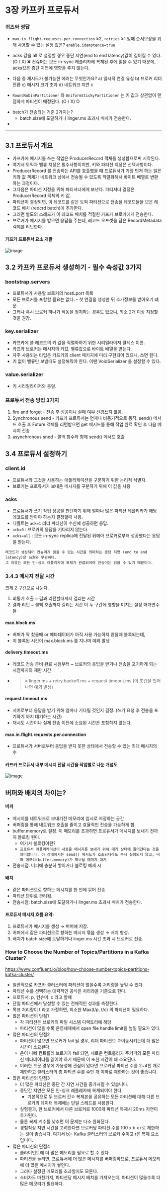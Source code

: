 # 3장 카프카 프로듀서

### 퀴즈와 정답
- `max.in.flight.requests.per.connection` ≥2, `retries` ≥1 일때 순서보장을 위해 사용할 수 있는 설정 값은?
    `enable.idemptence=true`
- acks 값을 all 로 설정할 경우 종단 지연(end to end latency)값이 길어질 수 있다. (O / X)
    ❌ 컨슈머는 모든 in-sync 레플리카에 복제된 후에 읽을 수 있기 때문에, acks값은 종단 지연에 영향을 주지 않는다.
    
- 다음 중 재시도가 불가능한 에러는 무엇인가요?
a) 일시적 연결 유실
b) 브로커 리더 전환
c) 메시지 크기 초과
d) 네트워크 지연
    c
- `RoundRobinPartitioner` 와 `UniformStickyPartitioner` 는 키 값과 상관없이 랜덤하게 파티션이 배정된다. (O / X)
    O

 * batch가 전송되는 기준 2가지는?
   * batch.size에 도달하거나 linger.ms 초과시 배치가 전송한다.
 *  
---

## 3.1 프로듀서 개요
 * 카프카에 메시지를 쓰는 작업은 ProducerRecord 객체를 생성함으로써 시작된다.
 * 여기서 토픽과 밸류 지정은 필수사항이지만, 키와 파티션 지정은 선택사항이다.
 * ProducerRecord 를 전송하는 API를 호출했을 때 프로듀서가 가장 먼저 하는 일은 키와 값 객체가 네트워크 상에서 전송될 수 있도록 직렬화해서 바이트 배열로 변환하는 과정이다.
 * 그다음은 파티션 지정을 위해 파티셔너에게 보낸다. 파티셔너 결정은 ProducerRecord 객체의 키 값.
 * 파티션이 결정되면, 이 레코드를 같은 토픽 파티션으로 전송될 레코드들을 모은 레코드 배치 (reocrd batch)에 추가한다.
 * 그러면 별도의 스레드가 이 레코드 배치를 적절한 카프카 브로커에게 전송한다.
 * 브로커가 메시지를 받으면 응답을 주는데, 레코드 오프셋을 담은 RecordMetadata 객체를 리턴한다.


#### 카프카 프로듀서 요소 개괄
![image](https://github.com/user-attachments/assets/fa4da5b3-e31a-47e4-807e-3a289cdcd7be)


## 3.2 카프카 프로듀서 생성하기 - 필수 속성값 3가지
### bootstrap.servers
 * 프로듀서가 사용할 브로커의 hostLport 목록
 * 모든 브로커를 포함할 필요는 없다. - 첫 연결을 생성한 뒤 추가정보를 받아오기 떄문.
 * 그러나 혹시 브로커 하나가 작동을 정지하는 경우도 있으니, 최소 2개 이상 지정할 것을 권장.

### key.serializer
 * 카프카에 쓸 레코드의 키 값을 직렬화하기 위한 시리얼라이저 클레스 이름.
 * 카프카 브로커는 메시지의 키값, 밸류값으로 바이트 배열을 받는다.
 * 자주 사용되는 타입은 카프카의 client 패키지에 미리 구현되어 있으니, 쓰면 된다.
 * 키 없이 밸류만 보낼때도 설정해줘야 한다. 이땐 VoidSerializer 를 설정할 수 있다.

### value.serializer
 * 키 시리얼라이저와 동일.

### 프로듀서 전송 방법 3가지
 1. fire and forget - 전송 후 성공이나 실패 여부 신경쓰지 않음.
 2. Synchronous send - 카프카 프로듀서는 언제나 비동기적으로 동작. send() 메서드 호출 후 Future 객체를 리턴받으면 get 메서드를 통해 작업 완료 확인 후 다음 메시지 전송
 3. asynchronous sned - 콜백 함수와 함께 send() 메서드 호출

## 3.4 프로듀서 설정하기
### client.id
 * 프로듀서와 그것을 사용하는 애플리케이션을 구분하기 위한 논리적 식별자.
 * 브로커는 프로듀서가 보내온 메시지를 구분하기 위해 이 값을 사용

### acks
 * 프로듀서가 쓰기 작업 성공을 판단하기 위해 얼마나 많은 파티션 레플리카가 해당 레코드를 받아야 하는지 결정할때 사용.
 * 디폴트는 `ack=1` 리더 파티션이 수신에 성공하면 응답.
 * `ack=0` : 브로커의 응답을 기다리지 않는다.
 * `acks=all` : 모든 in-sync replica에 전달된 뒤에아 브로커로부터 성공했다는 응답을 받는다.

```
레코드가 생성되어 컨슈머가 읽을 수 있는 시간을 의미하는 종단 지연 (end to end latency)은 ack와 무관하다.
그 이유는 모든 인-싱크 레플리카에 복제가 완료되어야 컨슈머는 읽을 수 있기 때문이다.
```

### 3.4.3 메시지 전달 시간
크게 2 구간으로 나눈다.
1. 비동기 호출 ~ 결과 리턴할때까지 걸리는 시간
2. 결과 리턴 ~ 콜백 호출까지 걸리는 시간
이 두 구간에 영향을 미치는 설정 매개변수들

#### max.block.ms
 * 버퍼가 꽉 찼을때 or 메타데이터가 아직 사용 가능하지 않을때 블록되는데,
 * 이 블록된 시간이 max.block.ms 를 지나며 예외 발생

#### delivery.timeout.ms
 * 레코드 전송 준비 완료 시점부터 ~ 브로커의 응답을 받거나 전송을 포기하게 되는 시점까지의 제한 시간
 * >= linger.ms + retry.backoff.ms + request.timeout.ms (이 조건을 벗어나면 예외 발생)

#### request.timeout.ms
 * 서버로부터 응답을 받기 위해 얼마나 기다릴 것인지 결정. (쓰기 요청 후 전송을 포기하기 까지 대기하는 시간)
 * 재시도 시간이나 실제 전송 이전에 소요된 시간은 포함하지 않는다.

#### max.in.flight.requests.per.connection
 * 프로듀서가 서버로부터 응답을 받지 못한 상태에서 전송할 수 있는 최대 메시지의 수



#### 카프카 프로듀서 내부 메시지 전달 시간을 작업별로 나눈 개념도
![image](https://github.com/user-attachments/assets/4311d26e-f7dd-4a89-94a4-6efc201e2b50)


## 버퍼와 배치의 차이는?
#### 버퍼
 * 메시지를 네트워크로 보내기전  메모리에 임시로 저장하는 공간
 * 버퍼링을 통해 네트워크 호출을 줄이고 효율적인 전송을 가능하게 함.
 * buffer.memory로 설정. 이 메모리를 초과하면 프로듀서가 메시지를 보내기 전까지 블로킹 된다.
   * 여기서 블로킹이란?
   * `프로듀서 애플리케이션이 새로운 메시지를 보내기 위해 대기 상태에 들어간다는 것을 의미합니다. 이 상태에서는 send() 메서드가 호출되더라도 즉시 실행되지 않고, 버퍼 메모리(buffer.memory)가 확보될 때까지 대기`  
 * 전송시점: 버퍼에 충분히 쌓이거나 블로킹 해제 시

#### 배치
 * 같은 파티션으로 향하는 메시지를 한 번에 묶어 전송
 * 파티션 단위로 관리됨.
 * 전송시점: batch.size에 도달하거나 linger.ms 초과시 배치가 전송한다.

#### 프로듀서 메시지 흐름 요약:
1. 프로듀서가 메시지를 생성 → 버퍼에 저장.
2. 버퍼에서 같은 파티션으로 향하는 메시지 묶음 생성 → 배치 형성.
3. 배치가 batch.size에 도달하거나 linger.ms 시간 초과 시 브로커로 전송.

### How to Choose the Number of Topics/Partitions in a Kafka Cluster?
https://www.confluent.io/blog/how-choose-number-topics-partitions-kafka-cluster/
 * 일반적으로 카프카 클러스터에 파티션이 많을수록 처리량을 높일 수 있다.
 * 파티션 수를 선택하는 대략적인 공식은 처리랴을 기준으로 한다.
 * 프로듀서: p, 컨슈머: c 라고 할때
 * 단일 파티션에서 달성할 수 있는 전체적인 성과를 측정한다.
 * 목표 처리량이 t 라고 가정하면, 최소한 Max(t/p, t/c) 의 파티션이 필요하다.
 * 많은 파티션의 단점1
   * 각 파티션은 브로커의 파일 시스템 디렉토리에 해당
   * 파티션이 많을 수록 운영체제에서 open file handle limit을 높일 필요가 있다.
* 많은 파티션의 단점2
   * 파티션이 많으면 브로커가 fail 될 경우, 리더 파티션으 ㄹ이동시키는데 더 많은 시간이 소요된다.
   * 운이 나빠 컨트롤러 브로커가 fail 되면, 새로운 컨트롤러가 주키퍼의 모든 파티션 메타데이터를 읽어야 하기 때문에 이 또한 시간이 꽤 소요된다.
   * 이러한 드문 경우에 가용성에 관심이 있다면 브로커당 파티션 수를 2~4천 개로 제한하고 클러스터의 총 파티션 수를 수만 개 이하로 제한하는 것이 좋습니다.
* 많은 파티션의 단점3
   * 더 많은 파티션은 종단 간 지연 시간을 증가시킬 수 있습니다.
   * 종단간 지연은 모든 인-싱크 레플레카에 복제되어야 한다.
     * 기본적으로 두 브로커 간ㅇ 복제본을 공유하는 모든 파티션에 대해 다른 브로커의 데이터 복제에는 단일 스레드를 사용한다.
   * 실험결과, 한 브로커에서 다른 브로커로 1000개  파티션 복제시 20ms 지연이 추가된다.
   * 물론 복제 계수를 낮추면 이 문제는 다소 완화된다.
   * 경험칙상 지연 시간을 고려한다면 브로커당 파티션 수를 100 x b x r로 제한하는 것이 좋습니다. 여기서 b는 Kafka 클러스터의 브로커 수이고 r은 복제 요소입니다. 
* 많은 파티션의 단점4
   * 클라이언트에 더 많은 메모리를 필요로 할 수 있다.
   * 파티션을 늘리면, 프로듀서에 더 많은 메시지를 버퍼링하므로, 프로듀서 메모리에 더 많은 메시지가 쌓인다.
   * 그러다 설정된 메모리를 초과할지도 모른다.
   * 소비자도 마찬가지, 파티션당 메시지 배치를 가져오는데, 파티션이 많을수록 더 많은 메모리가 필요하다.
